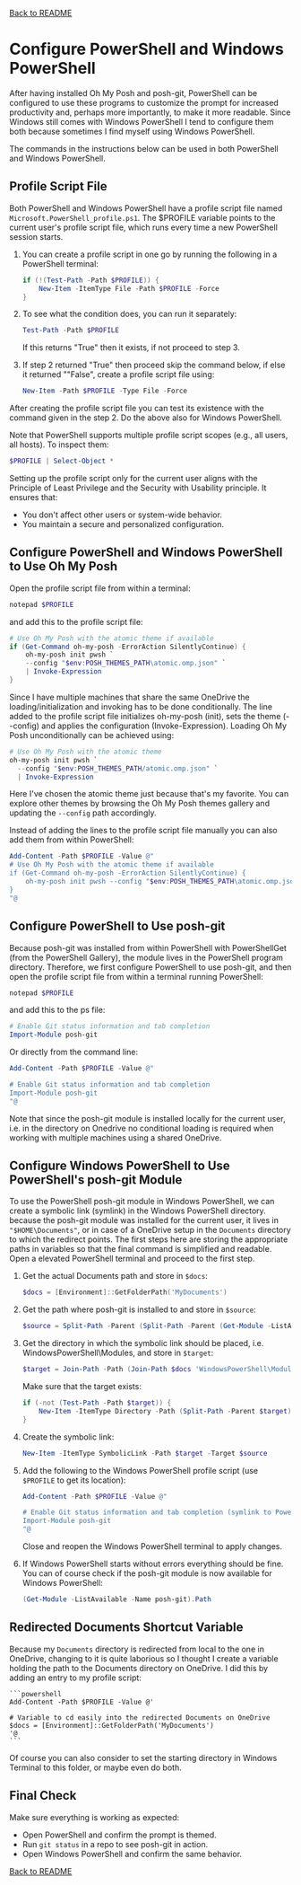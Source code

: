 <a href="../README.md">Back to README</a>

# Configure PowerShell and Windows PowerShell
 
After having installed Oh My Posh and posh-git, PowerShell can be configured to use these programs to customize the prompt for increased productivity and, perhaps more importantly, to make it more readable. Since Windows still comes with Windows PowerShell I tend to configure them both because sometimes I find myself using Windows PowerShell.

The commands in the instructions below can be used in both PowerShell and Windows PowerShell.

## Profile Script File

Both PowerShell and Windows PowerShell have a profile script file named `Microsoft.PowerShell_profile.ps1`. The $PROFILE variable points to the current user's profile script file, which runs every time a new PowerShell session starts.

1. You can create a profile script in one go by running the following in a PowerShell terminal:

    ```powershell
    if (!(Test-Path -Path $PROFILE)) {
        New-Item -ItemType File -Path $PROFILE -Force
    }
    ```
    
2. To see what the condition does, you can run it separately:

    ```powershell
    Test-Path -Path $PROFILE
    ```

    If this returns "True" then it exists, if not proceed to step 3.

3. If step 2 returned "True" then proceed skip the command below, if else it returned ""False", create a profile script file using:

    ```powershell
    New-Item -Path $PROFILE -Type File -Force
    ```

After creating the profile script file you can test its existence with the command given in the step 2. Do the above also for Windows PowerShell.

Note that PowerShell supports multiple profile script scopes (e.g., all users, all hosts). To inspect them:

```powershell
$PROFILE | Select-Object *
```

Setting up the profile script only for the current user aligns with the Principle of Least Privilege and the Security with Usability principle. It ensures that:

- You don't affect other users or system-wide behavior.
- You maintain a secure and personalized configuration.

## Configure PowerShell and Windows PowerShell to Use Oh My Posh

Open the profile script file from within a terminal:

```powershell
notepad $PROFILE
```

and add this to the profile script file:

```powershell
# Use Oh My Posh with the atomic theme if available
if (Get-Command oh-my-posh -ErrorAction SilentlyContinue) {
    oh-my-posh init pwsh `
    --config "$env:POSH_THEMES_PATH\atomic.omp.json" `
    | Invoke-Expression
}
```

Since I have multiple machines that share the same OneDrive the loading/initialization and invoking has to be done conditionally. The line added to the profile script file initializes oh-my-posh (init), sets the theme (--config) and applies the configuration (Invoke-Expression). Loading Oh My Posh unconditionally can be achieved using:

```powershell
# Use Oh My Posh with the atomic theme
oh-my-posh init pwsh `
  --config "$env:POSH_THEMES_PATH/atomic.omp.json" `
  | Invoke-Expression
```

Here I've chosen the atomic theme just because that's my favorite. You can explore other themes by browsing the Oh My Posh themes gallery and updating the `--config` path accordingly.

Instead of adding the lines to the profile script file manually you can also add them from within PowerShell:

```powershell
Add-Content -Path $PROFILE -Value @"
# Use Oh My Posh with the atomic theme if available
if (Get-Command oh-my-posh -ErrorAction SilentlyContinue) {
    oh-my-posh init pwsh --config "$env:POSH_THEMES_PATH\atomic.omp.json" | Invoke-Expression
}
"@
```

## Configure PowerShell to Use posh-git

Because posh-git was installed from within PowerShell with PowerShellGet (from the PowerShell Gallery), the module lives in the PowerShell program directory. Therefore, we first configure PowerShell to use posh-git, and then open the profile script file from within a terminal running PowerShell:

```powershell
notepad $PROFILE
```

and add this to the ps file:
	
```powershell
# Enable Git status information and tab completion
Import-Module posh-git
```

Or directly from the command line:

```powershell
Add-Content -Path $PROFILE -Value @"

# Enable Git status information and tab completion
Import-Module posh-git
"@
```

Note that since the posh-git module is installed locally for the current user, i.e. in the directory on Onedrive no conditional loading is required when working with multiple machines using a shared OneDrive.

## Configure Windows PowerShell to Use PowerShell's posh-git Module

To use the PowerShell posh-git module in Windows PowerShell, we can create a symbolic link (symlink) in the Windows PowerShell directory. because the posh-git module was installed for the current user, it lives in `"$HOME\Documents"`, or in case of a OneDrive setup in the `Documents` directory to which the redirect points. The first steps here are storing the appropriate paths in variables so that the final command is simplified and readable. Open a elevated PowerShell terminal and proceed to the first step.

1.  Get the actual Documents path and store in `$docs`:

    ```powershell
    $docs = [Environment]::GetFolderPath('MyDocuments')
    ```
	
2. Get the path where posh-git is installed to and store in `$source`:
	
    ```powershell
    $source = Split-Path -Parent (Split-Path -Parent (Get-Module -ListAvailable -Name posh-git).Path)
    ```

3. Get the directory in which the symbolic link should be placed, i.e. WindowsPowerShell\Modules, and store in `$target`:

    ```powershell
    $target = Join-Path -Path (Join-Path $docs 'WindowsPowerShell\Modules') -ChildPath 'posh-git'
    ```

    Make sure that the target exists:

    ```powershell
    if (-not (Test-Path -Path $target)) {
        New-Item -ItemType Directory -Path (Split-Path -Parent $target) -Force
    }
    ```

4. Create the symbolic link:

    ```powershell
    New-Item -ItemType SymbolicLink -Path $target -Target $source
    ```

5. Add the following to the Windows PowerShell profile script (use `$PROFILE` to get its location):

    ```powershell
    Add-Content -Path $PROFILE -Value @"

    # Enable Git status information and tab completion (symlink to PowerShell module)
    Import-Module posh-git
    "@
    ```

    Close and reopen the Windows PowerShell terminal to apply changes.

6. If Windows PowerShell starts without errors everything should be fine. You can of course check if the posh-git module is now available for Windows PowerShell:

    ```powershell
    (Get-Module -ListAvailable -Name posh-git).Path
    ```

## Redirected Documents Shortcut Variable

Because my `Documents` directory is redirected from local to the one in OneDrive, changing to it is quite laborious so I thought I create a variable holding the path to the Documents directory on OneDrive. I did this by adding an entry to my profile script:

    ```powershell
    Add-Content -Path $PROFILE -Value @'

    # Variable to cd easily into the redirected Documents on OneDrive
    $docs = [Environment]::GetFolderPath('MyDocuments')
    '@
    ```

Of course you can also consider to set the starting directory in Windows Terminal to this folder, or maybe even do both.

## Final Check

Make sure everything is working as expected:
- Open PowerShell and confirm the prompt is themed.
- Run `git status` in a repo to see posh-git in action.
- Open Windows PowerShell and confirm the same behavior.

<a href="../README.md">Back to README</a>